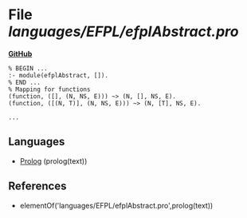 # File _languages/EFPL/efplAbstract.pro_
**[GitHub](https://github.com/softlang/yas/blob/master/languages/EFPL/efplAbstract.pro)**
```
% BEGIN ...
:- module(efplAbstract, []).
% END ...
% Mapping for functions
(function, ([], (N, NS, E))) ~> (N, [], NS, E).  
(function, ([(N, T)], (N, NS, E))) ~> (N, [T], NS, E).
      
...
```

## Languages
* [Prolog](../languages/Prolog.md) (prolog(text))

## References
* elementOf('languages/EFPL/efplAbstract.pro',prolog(text))
